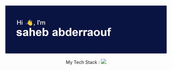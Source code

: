 [![MasterHead](header.png)](https://github.com/raoufsaheb)

<p align="center">
  My Tech Stack : 
  <a href="https://skillicons.dev">
    <img src="https://skillicons.dev/icons?i=git,kubernetes,docker,c,vim" />
  </a>
</p>
